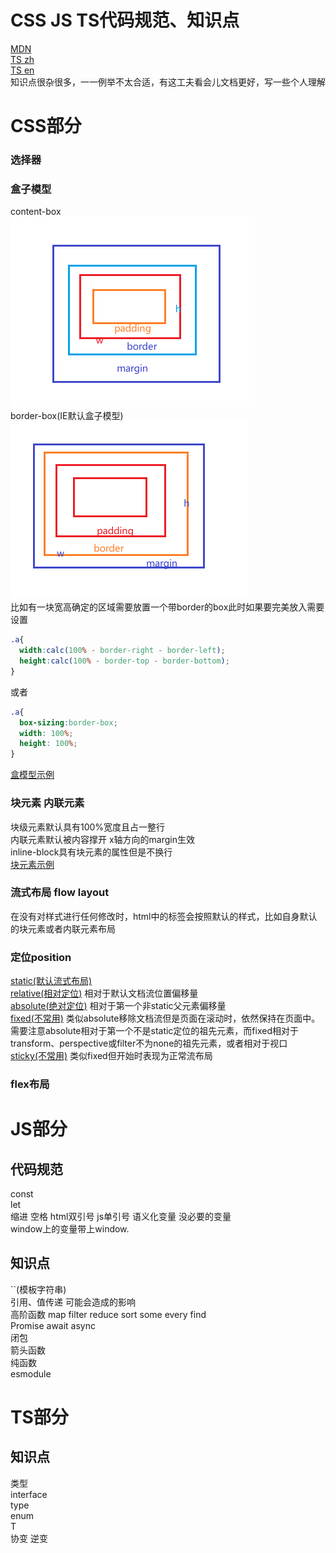# CSS JS TS代码规范、知识点  
[MDN](https://developer.mozilla.org/zh-CN/)  
[TS zh](https://typescript.bootcss.com/)  
[TS en](https://www.typescriptlang.org/docs/handbook/intro.html)  
知识点很杂很多，一一例举不太合适，有这工夫看会儿文档更好，写一些个人理解
# CSS部分
### 选择器  

### 盒子模型  
content-box  
![content-box](./img/content-box.png)  
border-box(IE默认盒子模型)  
![border-box](./img/border-box.png)  
比如有一块宽高确定的区域需要放置一个带border的box此时如果要完美放入需要设置
```css
.a{
  width:calc(100% - border-right - border-left);
  height:calc(100% - border-top - border-bottom);
}
```
或者
```css
.a{
  box-sizing:border-box;
  width: 100%;
  height: 100%;
}
```
[盒模型示例](./css/box-sizing.html)

### 块元素 内联元素
块级元素默认具有100%宽度且占一整行  
内联元素默认被内容撑开 x轴方向的margin生效  
inline-block具有块元素的属性但是不换行  
[块元素示例](./css/block-inline.html)
### 流式布局 flow layout
在没有对样式进行任何修改时，html中的标签会按照默认的样式，比如自身默认的块元素或者内联元素布局

### 定位position  
[static(默认流式布局) ](./css/position-static.html)   
[relative(相对定位)](./css/position-relative.html) 相对于默认文档流位置偏移量   
[absolute(绝对定位)](./css/position-absolute.html) 相对于第一个非static父元素偏移量  
[fixed(不常用)](./css/position-fixed.html)  类似absolute移除文档流但是页面在滚动时，依然保持在页面中。需要注意absolute相对于第一个不是static定位的祖先元素，而fixed相对于transform、perspective或filter不为none的祖先元素，或者相对于视口  
[sticky(不常用)](./css/position-sticky.html)  类似fixed但开始时表现为正常流布局  
### flex布局  

# JS部分
## 代码规范

const  
let  
缩进 空格 html双引号 js单引号 语义化变量 没必要的变量  
window上的变量带上window.  


## 知识点
``(模板字符串)  
引用、值传递 可能会造成的影响  
高阶函数 map filter reduce sort some every find  
Promise await async  
闭包  
箭头函数  
纯函数  
esmodule  

# TS部分

## 知识点
类型  
interface  
type  
enum  
T  
协变 逆变  
